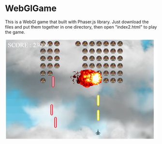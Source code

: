 # WebGlGame

This is a WebGl game that built with Phaser.js library. Just download the files and put them together in one directory, then open "index2.html" to play the game. 

![Screenshot](Screenshot.png)
